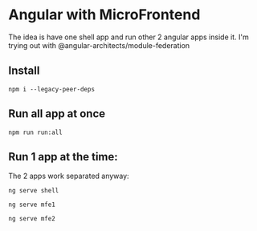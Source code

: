 # Angular with MicroFrontend

The idea is have one shell app and run other 2 angular apps inside it. I'm trying out with @angular-architects/module-federation


## Install

```
npm i --legacy-peer-deps
```

## Run all app at once
```
npm run run:all
```

## Run 1 app at the time:
The 2 apps work separated anyway: 

```
ng serve shell
```
```
ng serve mfe1
```
```
ng serve mfe2
```
